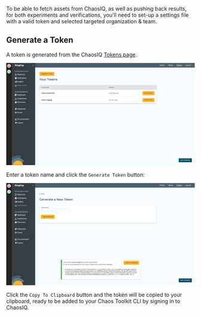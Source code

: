 To be able to fetch assets from ChaosIQ, as well as pushing back results, for both experiments and verifications, you'll need to set-up a settings file with a valid token and selected targeted organization & team.

## Generate a Token

A token is generated from the  ChaosIQ [Tokens page](https://console.chaosiq.io/tokens).

![Tokens Page][TokensPage]

[TokensPage]: ./assets/tokens-page.png

Enter a token name and click the `Generate Token` button:

![Copy Token][CopyToken]

[CopyToken]: ./assets/copy-token.png

Click the `Copy To Clipboard` button and the token will be copied to your clipboard, ready to be added to your Chaos Toolkit CLI by signing in to ChaosIQ.